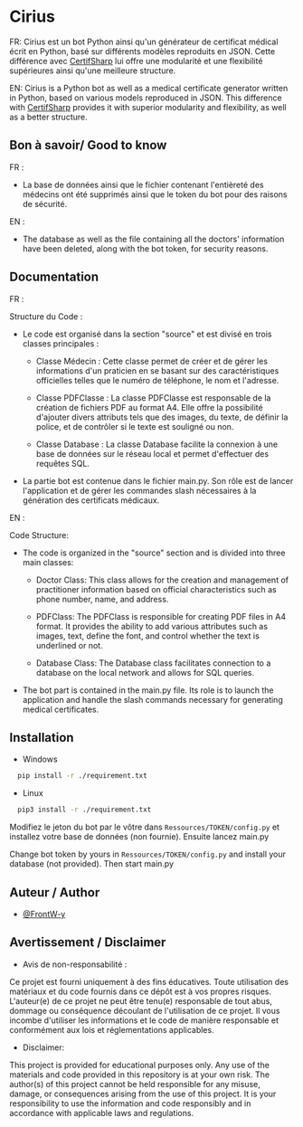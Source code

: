
# Cirius

FR: Cirius est un bot Python ainsi qu'un générateur de certificat médical écrit en Python, basé sur différents modèles reproduits en JSON. Cette différence avec [CertifSharp](https://github.com/FrontW-y/certifSharp) lui offre une modularité et une flexibilité supérieures ainsi qu'une meilleure structure.

EN: Cirius is a Python bot as well as a medical certificate generator written in Python, based on various models reproduced in JSON. This difference with [CertifSharp](https://github.com/FrontW-y/certifSharp) provides it with superior modularity and flexibility, as well as a better structure.


## Bon à savoir/ Good to know

FR : 

- La base de données ainsi que le fichier contenant l'entièreté des médecins ont été supprimés ainsi que le token du bot pour des raisons de sécurité.

EN :

- The database as well as the file containing all the doctors' information have been deleted, along with the bot token, for security reasons.
 

## Documentation

FR :

Structure du Code :

- Le code est organisé dans la section "source" et est divisé en trois classes principales :

  - Classe Médecin :
    Cette classe permet de créer et de gérer les informations d'un praticien en se basant sur des caractéristiques officielles telles que le numéro de téléphone, le nom et l'adresse.

  - Classe PDFClasse :
    La classe PDFClasse est responsable de la création de fichiers PDF au format A4. Elle offre la possibilité d'ajouter divers attributs tels que des images, du texte, de définir la police, et de contrôler si le texte est souligné ou non.

  - Classe Database :
    La classe Database facilite la connexion à une base de données sur le réseau local et permet d'effectuer des requêtes SQL.

- La partie bot est contenue dans le fichier main.py. Son rôle est de lancer l'application et de gérer les commandes slash nécessaires à la génération des certificats médicaux.

EN : 

Code Structure:

- The code is organized in the "source" section and is divided into three main classes:

  - Doctor Class:
    This class allows for the creation and management of practitioner information based on official characteristics such as phone number, name, and address.

  - PDFClass:
    The PDFClass is responsible for creating PDF files in A4 format. It provides the ability to add various attributes such as images, text, define the font, and control whether the text is underlined or not.

  - Database Class:
    The Database class facilitates connection to a database on the local network and allows for SQL queries.

- The bot part is contained in the main.py file. Its role is to launch the application and handle the slash commands necessary for generating medical certificates.



    


## Installation



 - Windows

```bash
  pip install -r ./requirement.txt
```

 - Linux

```bash
  pip3 install -r ./requirement.txt
```

Modifiez le jeton du bot par le vôtre dans `Ressources/TOKEN/config.py` et installez votre base de données (non fournie). Ensuite lancez main.py

Change bot token by yours in `Ressources/TOKEN/config.py` and install your database (not provided). Then start main.py
    
## Auteur / Author

- [@FrontW-y](https://github.com/FrontW-y)



## Avertissement  / Disclaimer 

- Avis de non-responsabilité :

Ce projet est fourni uniquement à des fins éducatives. Toute utilisation des matériaux et du code fournis dans ce dépôt est à vos propres risques. L'auteur(e) de ce projet ne peut être tenu(e) responsable de tout abus, dommage ou conséquence découlant de l'utilisation de ce projet. Il vous incombe d'utiliser les informations et le code de manière responsable et conformément aux lois et réglementations applicables.

- Disclaimer:

This project is provided for educational purposes only. Any use of the materials and code provided in this repository is at your own risk. The author(s) of this project cannot be held responsible for any misuse, damage, or consequences arising from the use of this project. It is your responsibility to use the information and code responsibly and in accordance with applicable laws and regulations.
